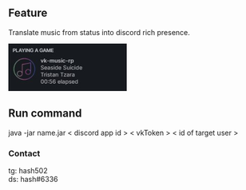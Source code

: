 ## Feature
Translate music from status into discord rich presence.

![](https://github.com/antarktidi4/vk-music-status-to-discord-rp/blob/main/preview.jpg)

## Run command
java -jar name.jar < discord app id > < vkToken > < id of target user >

### Contact
tg: hash502\
ds: hash#6336
